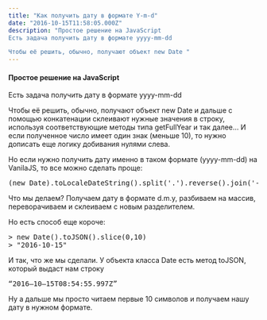 ```yaml
---
title: "Как получить дату в формате Y-m-d"
date: "2016-10-15T11:58:05.000Z"
description: "Простое решение на JavaScript
Есть задача получить дату в формате yyyy-mm-dd

Чтобы её решить, обычно, получают объект new Date "
---
```


<h4>Простое решение на JavaScript</h4>
<p>Есть задача получить дату в формате yyyy-mm-dd</p>
<p>Чтобы её решить, обычно, получают объект new Date и дальше с помощью конкатенации склеивают нужные значения в строку, используя соответствующие методы типа getFullYear и так далее… И если полученное число имеет один знак (меньше 10), то нужно дописать еще логику добивания нулями слева.</p>
<p>Но если нужно получить дату именно в таком формате (yyyy-mm-dd) на VanilaJS, то все можно сделать проще:</p>
<pre>(new Date).toLocaleDateString().split('.').reverse().join('-')</pre>
<p>Что мы делаем? Получаем дату в формате d.m.y, разбиваем на массив, переворачиваем и склеиваем с новым разделителем.</p>
<p>Но есть способ еще короче:</p>
<pre>&gt; new Date().toJSON().slice(0,10)<br>&gt; "2016-10-15"</pre>
<p>И так, что же мы сделали. У объекта класса Date есть метод toJSON, который выдаст нам строку</p>
<pre>“2016–10–15T08:54:55.997Z”</pre>
<p>Ну а дальше мы просто читаем первые 10 символов и получаем нашу дату в нужном формате.</p>


